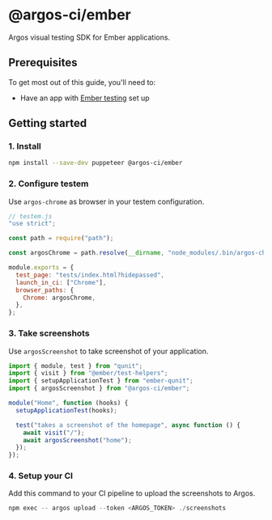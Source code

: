 # @argos-ci/ember

Argos visual testing SDK for Ember applications.

## Prerequisites

To get most out of this guide, you'll need to:

- Have an app with [Ember testing](https://guides.emberjs.com/v3.28.0/testing/) set up

## Getting started

### 1. Install

```sh
npm install --save-dev puppeteer @argos-ci/ember
```

### 2. Configure testem

Use `argos-chrome` as browser in your testem configuration.

```js
// testem.js
"use strict";

const path = require("path");

const argosChrome = path.resolve(__dirname, "node_modules/.bin/argos-chrome");

module.exports = {
  test_page: "tests/index.html?hidepassed",
  launch_in_ci: ["Chrome"],
  browser_paths: {
    Chrome: argosChrome,
  },
};
```

### 3. Take screenshots

Use `argosScreenshot` to take screenshot of your application.

```js
import { module, test } from "qunit";
import { visit } from "@ember/test-helpers";
import { setupApplicationTest } from "ember-qunit";
import { argosScreenshot } from "@argos-ci/ember";

module("Home", function (hooks) {
  setupApplicationTest(hooks);

  test("takes a screenshot of the homepage", async function () {
    await visit("/");
    await argosScreenshot("home");
  });
});
```

### 4. Setup your CI

Add this command to your CI pipeline to upload the screenshots to Argos.

```js
npm exec -- argos upload --token <ARGOS_TOKEN> ./screenshots
```
